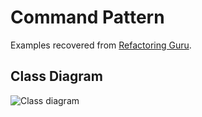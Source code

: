 # Command Pattern

Examples recovered from [Refactoring Guru](https://refactoring.guru/es/design-patterns/command).

## Class Diagram

![Class diagram](https://refactoring.guru/images/patterns/diagrams/command/structure.png)